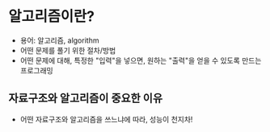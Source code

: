 # 알고리즘이란?

- 용어: 알고리즘, algorithm
- 어떤 문제를 풀기 위한 절차/방법
- 어떤 문제에 대해, 특정한 "입력"을 넣으면, 원하는 "출력"을 얻을 수 있도록 만드는 프로그래밍

## 자료구조와 알고리즘이 중요한 이유

- 어떤 자료구조와 알고리즘을 쓰느냐에 따라, 성능이 천지차!
